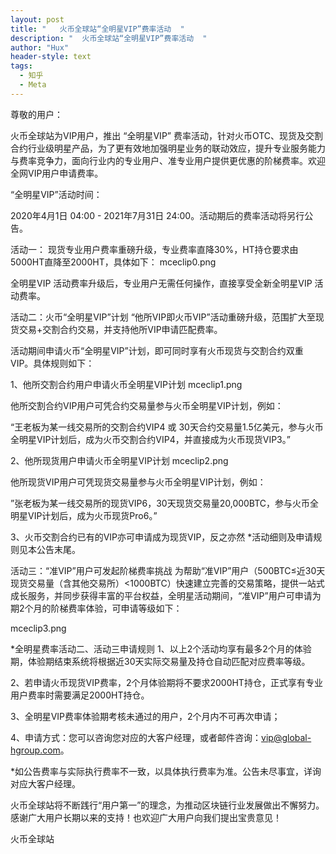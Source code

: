 ```yaml
---
layout: post
title: "   火币全球站“全明星VIP”费率活动  "
description: "  火币全球站“全明星VIP”费率活动  "
author: "Hux"
header-style: text
tags:
  - 知乎
  - Meta
---
```

尊敬的用户：

火币全球站为VIP用户，推出 “全明星VIP” 费率活动，针对火币OTC、现货及交割合约行业级明星产品，为了更有效地加强明星业务的联动效应，提升专业服务能力与费率竞争力，面向行业内的专业用户、准专业用户提供更优惠的阶梯费率。欢迎全网VIP用户申请费率。

“全明星VIP”活动时间：

2020年4月1日 04:00 - 2021年7月31日 24:00。活动期后的费率活动将另行公告。

 

活动一： 现货专业用户费率重磅升级，专业费率直降30%，HT持仓要求由5000HT直降至2000HT，具体如下：
mceclip0.png

全明星VIP 活动费率升级后，专业用户无需任何操作，直接享受全新全明星VIP 活动费率。

 

活动二：火币“全明星VIP”计划
“他所VIP即火币VIP”活动重磅升级，范围扩大至现货交易+交割合约交易，并支持他所VIP申请匹配费率。

活动期间申请火币“全明星VIP”计划，即可同时享有火币现货与交割合约双重VIP。具体规则如下：

1、他所交割合约用户申请火币全明星VIP计划
mceclip1.png

他所交割合约VIP用户可凭合约交易量参与火币全明星VIP计划，例如：

“王老板为某一线交易所的交割合约VIP4 或 30天合约交易量1.5亿美元，参与火币全明星VIP计划后，成为火币交割合约VIP4，并直接成为火币现货VIP3。”

2、他所现货用户申请火币全明星VIP计划
mceclip2.png

他所现货VIP用户可凭现货交易量参与火币全明星VIP计划，例如：

”张老板为某一线交易所的现货VIP6，30天现货交易量20,000BTC，参与火币全明星VIP计划后，成为火币现货Pro6。”

3、火币交割合约已有的VIP亦可申请成为现货VIP，反之亦然
*活动细则及申请规则见本公告末尾。

 

活动三：“准VIP”用户可发起阶梯费率挑战
为帮助“准VIP”用户（500BTC≤近30天现货交易量（含其他交易所）<1000BTC）快速建立完善的交易策略，提供一站式成长服务，并同步获得丰富的平台权益，全明星活动期间，“准VIP”用户可申请为期2个月的阶梯费率体验，可申请等级如下：

mceclip3.png

 

*全明星费率活动二、活动三申请规则
1、以上2个活动均享有最多2个月的体验期，体验期结束系统将根据近30天实际交易量及持仓自动匹配对应费率等级。

2、若申请火币现货VIP费率，2个月体验期将不要求2000HT持仓，正式享有专业用户费率时需要满足2000HT持仓。

3、全明星VIP费率体验期考核未通过的用户，2个月内不可再次申请；

4、申请方式：您可以咨询您对应的大客户经理，或者邮件咨询：vip@global-hgroup.com。

*如公告费率与实际执行费率不一致，以具体执行费率为准。公告未尽事宜，详询对应大客户经理。

火币全球站将不断践行“用户第一”的理念，为推动区块链行业发展做出不懈努力。感谢广大用户长期以来的支持！也欢迎广大用户向我们提出宝贵意见！

 

火币全球站
